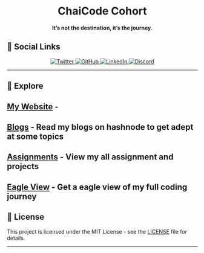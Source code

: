 <h1 align="center">ChaiCode Cohort</h1>

<p align="center">
  <b>It’s not the destination, it’s the journey.</b>
</p>

## 📌 Social Links

<p align="center">
  <a href="https://x.com/theadroitdev" target="_blank">
    <img src="https://img.shields.io/badge/Twitter-1DA1F2?style=for-the-badge&logo=twitter&logoColor=white" alt="Twitter"/>
  </a>
  <a href="https://github.com/TheAdroitDev" target="_blank">
    <img src="https://img.shields.io/badge/GitHub-000?style=for-the-badge&logo=github&logoColor=white" alt="GitHub"/>
  </a>
  <a href="https://www.linkedin.com/in/shivam-verma-079780312/" target="_blank">
    <img src="https://img.shields.io/badge/LinkedIn-0077B5?style=for-the-badge&logo=linkedin&logoColor=white" alt="LinkedIn"/>
  </a>
  <a href="https://discordapp.com/users/theadroitdev" target="_blank">
<img src="https://img.shields.io/badge/Discord-5865F2?style=for-the-badge&logo=discord&logoColor=white" alt="Discord"/>
  </a>
</p>



---

## 🚀 Explore
## [My Website](https://adroitdev.fun/) - 
## [Blogs](https://hashnode.com/@theadroitdev) - Read my blogs on hashnode to get adept at some topics
## [Assignments](https://theadroitdev.github.io/adroitdev.fun/) - View my all assignment and projects
## [Eagle View](https://github.com/theadroitdev/ChaiCode-Cohort) - Get a eagle view of my full coding journey 


## 📄 License

This project is licensed under the MIT License - see the [LICENSE](LICENSE) file for details.

---

